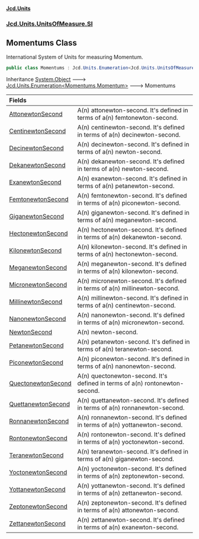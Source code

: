 #### [Jcd.Units](index.md 'index')
### [Jcd.Units.UnitsOfMeasure.SI](Jcd.Units.UnitsOfMeasure.SI.md 'Jcd.Units.UnitsOfMeasure.SI')

## Momentums Class

International System of Units for measuring Momentum.

```csharp
public class Momentums : Jcd.Units.Enumeration<Jcd.Units.UnitsOfMeasure.SI.Momentums, Jcd.Units.UnitTypes.Momentum>
```

Inheritance [System.Object](https://docs.microsoft.com/en-us/dotnet/api/System.Object 'System.Object') &#129106; [Jcd.Units.Enumeration&lt;](Jcd.Units.Enumeration_TEnumeration,T_.md 'Jcd.Units.Enumeration<TEnumeration,T>')[Momentums](Jcd.Units.UnitsOfMeasure.SI.Momentums.md 'Jcd.Units.UnitsOfMeasure.SI.Momentums')[,](Jcd.Units.Enumeration_TEnumeration,T_.md 'Jcd.Units.Enumeration<TEnumeration,T>')[Momentum](Jcd.Units.UnitTypes.Momentum.md 'Jcd.Units.UnitTypes.Momentum')[&gt;](Jcd.Units.Enumeration_TEnumeration,T_.md 'Jcd.Units.Enumeration<TEnumeration,T>') &#129106; Momentums

| Fields | |
| :--- | :--- |
| [AttonewtonSecond](Jcd.Units.UnitsOfMeasure.SI.Momentums.AttonewtonSecond.md 'Jcd.Units.UnitsOfMeasure.SI.Momentums.AttonewtonSecond') | A(n) attonewton-second. It's defined in terms of a(n) femtonewton-second. |
| [CentinewtonSecond](Jcd.Units.UnitsOfMeasure.SI.Momentums.CentinewtonSecond.md 'Jcd.Units.UnitsOfMeasure.SI.Momentums.CentinewtonSecond') | A(n) centinewton-second. It's defined in terms of a(n) decinewton-second. |
| [DecinewtonSecond](Jcd.Units.UnitsOfMeasure.SI.Momentums.DecinewtonSecond.md 'Jcd.Units.UnitsOfMeasure.SI.Momentums.DecinewtonSecond') | A(n) decinewton-second. It's defined in terms of a(n) newton-second. |
| [DekanewtonSecond](Jcd.Units.UnitsOfMeasure.SI.Momentums.DekanewtonSecond.md 'Jcd.Units.UnitsOfMeasure.SI.Momentums.DekanewtonSecond') | A(n) dekanewton-second. It's defined in terms of a(n) newton-second. |
| [ExanewtonSecond](Jcd.Units.UnitsOfMeasure.SI.Momentums.ExanewtonSecond.md 'Jcd.Units.UnitsOfMeasure.SI.Momentums.ExanewtonSecond') | A(n) exanewton-second. It's defined in terms of a(n) petanewton-second. |
| [FemtonewtonSecond](Jcd.Units.UnitsOfMeasure.SI.Momentums.FemtonewtonSecond.md 'Jcd.Units.UnitsOfMeasure.SI.Momentums.FemtonewtonSecond') | A(n) femtonewton-second. It's defined in terms of a(n) piconewton-second. |
| [GiganewtonSecond](Jcd.Units.UnitsOfMeasure.SI.Momentums.GiganewtonSecond.md 'Jcd.Units.UnitsOfMeasure.SI.Momentums.GiganewtonSecond') | A(n) giganewton-second. It's defined in terms of a(n) meganewton-second. |
| [HectonewtonSecond](Jcd.Units.UnitsOfMeasure.SI.Momentums.HectonewtonSecond.md 'Jcd.Units.UnitsOfMeasure.SI.Momentums.HectonewtonSecond') | A(n) hectonewton-second. It's defined in terms of a(n) dekanewton-second. |
| [KilonewtonSecond](Jcd.Units.UnitsOfMeasure.SI.Momentums.KilonewtonSecond.md 'Jcd.Units.UnitsOfMeasure.SI.Momentums.KilonewtonSecond') | A(n) kilonewton-second. It's defined in terms of a(n) hectonewton-second. |
| [MeganewtonSecond](Jcd.Units.UnitsOfMeasure.SI.Momentums.MeganewtonSecond.md 'Jcd.Units.UnitsOfMeasure.SI.Momentums.MeganewtonSecond') | A(n) meganewton-second. It's defined in terms of a(n) kilonewton-second. |
| [MicronewtonSecond](Jcd.Units.UnitsOfMeasure.SI.Momentums.MicronewtonSecond.md 'Jcd.Units.UnitsOfMeasure.SI.Momentums.MicronewtonSecond') | A(n) micronewton-second. It's defined in terms of a(n) millinewton-second. |
| [MillinewtonSecond](Jcd.Units.UnitsOfMeasure.SI.Momentums.MillinewtonSecond.md 'Jcd.Units.UnitsOfMeasure.SI.Momentums.MillinewtonSecond') | A(n) millinewton-second. It's defined in terms of a(n) centinewton-second. |
| [NanonewtonSecond](Jcd.Units.UnitsOfMeasure.SI.Momentums.NanonewtonSecond.md 'Jcd.Units.UnitsOfMeasure.SI.Momentums.NanonewtonSecond') | A(n) nanonewton-second. It's defined in terms of a(n) micronewton-second. |
| [NewtonSecond](Jcd.Units.UnitsOfMeasure.SI.Momentums.NewtonSecond.md 'Jcd.Units.UnitsOfMeasure.SI.Momentums.NewtonSecond') | A(n) newton-second. |
| [PetanewtonSecond](Jcd.Units.UnitsOfMeasure.SI.Momentums.PetanewtonSecond.md 'Jcd.Units.UnitsOfMeasure.SI.Momentums.PetanewtonSecond') | A(n) petanewton-second. It's defined in terms of a(n) teranewton-second. |
| [PiconewtonSecond](Jcd.Units.UnitsOfMeasure.SI.Momentums.PiconewtonSecond.md 'Jcd.Units.UnitsOfMeasure.SI.Momentums.PiconewtonSecond') | A(n) piconewton-second. It's defined in terms of a(n) nanonewton-second. |
| [QuectonewtonSecond](Jcd.Units.UnitsOfMeasure.SI.Momentums.QuectonewtonSecond.md 'Jcd.Units.UnitsOfMeasure.SI.Momentums.QuectonewtonSecond') | A(n) quectonewton-second. It's defined in terms of a(n) rontonewton-second. |
| [QuettanewtonSecond](Jcd.Units.UnitsOfMeasure.SI.Momentums.QuettanewtonSecond.md 'Jcd.Units.UnitsOfMeasure.SI.Momentums.QuettanewtonSecond') | A(n) quettanewton-second. It's defined in terms of a(n) ronnanewton-second. |
| [RonnanewtonSecond](Jcd.Units.UnitsOfMeasure.SI.Momentums.RonnanewtonSecond.md 'Jcd.Units.UnitsOfMeasure.SI.Momentums.RonnanewtonSecond') | A(n) ronnanewton-second. It's defined in terms of a(n) yottanewton-second. |
| [RontonewtonSecond](Jcd.Units.UnitsOfMeasure.SI.Momentums.RontonewtonSecond.md 'Jcd.Units.UnitsOfMeasure.SI.Momentums.RontonewtonSecond') | A(n) rontonewton-second. It's defined in terms of a(n) yoctonewton-second. |
| [TeranewtonSecond](Jcd.Units.UnitsOfMeasure.SI.Momentums.TeranewtonSecond.md 'Jcd.Units.UnitsOfMeasure.SI.Momentums.TeranewtonSecond') | A(n) teranewton-second. It's defined in terms of a(n) giganewton-second. |
| [YoctonewtonSecond](Jcd.Units.UnitsOfMeasure.SI.Momentums.YoctonewtonSecond.md 'Jcd.Units.UnitsOfMeasure.SI.Momentums.YoctonewtonSecond') | A(n) yoctonewton-second. It's defined in terms of a(n) zeptonewton-second. |
| [YottanewtonSecond](Jcd.Units.UnitsOfMeasure.SI.Momentums.YottanewtonSecond.md 'Jcd.Units.UnitsOfMeasure.SI.Momentums.YottanewtonSecond') | A(n) yottanewton-second. It's defined in terms of a(n) zettanewton-second. |
| [ZeptonewtonSecond](Jcd.Units.UnitsOfMeasure.SI.Momentums.ZeptonewtonSecond.md 'Jcd.Units.UnitsOfMeasure.SI.Momentums.ZeptonewtonSecond') | A(n) zeptonewton-second. It's defined in terms of a(n) attonewton-second. |
| [ZettanewtonSecond](Jcd.Units.UnitsOfMeasure.SI.Momentums.ZettanewtonSecond.md 'Jcd.Units.UnitsOfMeasure.SI.Momentums.ZettanewtonSecond') | A(n) zettanewton-second. It's defined in terms of a(n) exanewton-second. |
